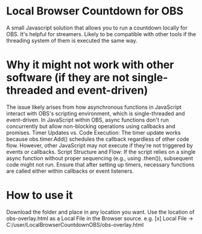 # Local Browser Countdown for OBS

A small Javascript solution that allows you to run a countdown locally for OBS. It's helpful for streamers. Likely to be compatible with other tools if the threading system of them is executed the same way.

# Why it might not work with other software (if they are not single-threaded and event-driven)

The issue likely arises from how asynchronous functions in JavaScript interact with OBS's scripting environment, which is single-threaded and event-driven. In JavaScript within OBS, async functions don't run concurrently but allow non-blocking operations using
callbacks and promises. Timer Updates vs. Code Execution: The timer update works because obs.timer.Add() schedules the callback regardless of other code flow. However, other JavaScript may not execute if they're not triggered by events or callbacks. Script Structure and Flow: 
If the script relies on a single async function without proper sequencing (e.g., using .then()), subsequent code might not run. Ensure that after setting up timers, 
necessary functions are called either within callbacks or event listeners.

# How to use it

Download the folder and place in any location you want. Use the location of obs-overlay.html as a Local File in the Browser source. e.g. 
[x] Local File -> C:/user/LocalBrowserCountdownOBS/obs-overlay.html

